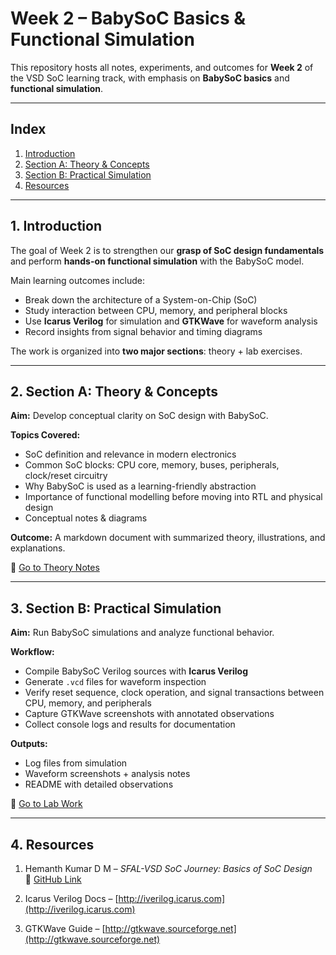 # Week 2 – BabySoC Basics & Functional Simulation

This repository hosts all notes, experiments, and outcomes for **Week 2** of the VSD SoC learning track, with emphasis on **BabySoC basics** and **functional simulation**.

---

## Index  

1. [Introduction](#1-introduction)  
2. [Section A: Theory & Concepts](#2-section-a-theory--concepts)  
3. [Section B: Practical Simulation](#3-section-b-practical-simulation)  
4. [Resources](#4-resources)  

---

## 1. Introduction  

The goal of Week 2 is to strengthen our **grasp of SoC design fundamentals** and perform **hands-on functional simulation** with the BabySoC model.  

Main learning outcomes include:  

- Break down the architecture of a System-on-Chip (SoC)  
- Study interaction between CPU, memory, and peripheral blocks  
- Use **Icarus Verilog** for simulation and **GTKWave** for waveform analysis  
- Record insights from signal behavior and timing diagrams  

The work is organized into **two major sections**: theory + lab exercises.  

---

## 2. Section A: Theory & Concepts  

**Aim:** Develop conceptual clarity on SoC design with BabySoC.  

**Topics Covered:**  
- SoC definition and relevance in modern electronics  
- Common SoC blocks: CPU core, memory, buses, peripherals, clock/reset circuitry  
- Why BabySoC is used as a learning-friendly abstraction  
- Importance of functional modelling before moving into RTL and physical design  
- Conceptual notes & diagrams  

**Outcome:** A markdown document with summarized theory, illustrations, and explanations.  

📂 [Go to Theory Notes](./Part-1/Deliverables.md)  

---

## 3. Section B: Practical Simulation  

**Aim:** Run BabySoC simulations and analyze functional behavior.  

**Workflow:**  

- Compile BabySoC Verilog sources with **Icarus Verilog**  
- Generate `.vcd` files for waveform inspection  
- Verify reset sequence, clock operation, and signal transactions between CPU, memory, and peripherals  
- Capture GTKWave screenshots with annotated observations  
- Collect console logs and results for documentation  

**Outputs:**  

- Log files from simulation  
- Waveform screenshots + analysis notes  
- README with detailed observations  

📂 [Go to Lab Work](./Part-2/README.md)  

---

## 4. Resources  

1. Hemanth Kumar D M – *SFAL-VSD SoC Journey: Basics of SoC Design*  
   🔗 [GitHub Link](https://github.com/hemanthkumardm/SFAL-VSD-SoC-Journey)  

2. Icarus Verilog Docs – [http://iverilog.icarus.com](http://iverilog.icarus.com)  
3. GTKWave Guide – [http://gtkwave.sourceforge.net](http://gtkwave.sourceforge.net)  

